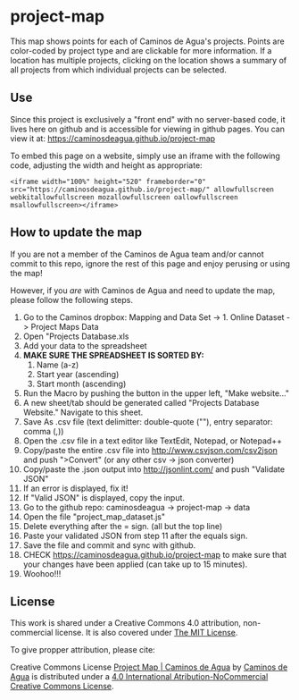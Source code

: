# project-map
This map shows points for each of Caminos de Agua's projects. 
Points are color-coded by project type and are clickable for more information.
If a location has multiple projects, clicking on the location shows a summary of all projects from which individual projects can be selected. 

## Use
Since this project is exclusively a "front end" with no server-based code, it lives here on github and is accessible for viewing in github pages. You can view it at: https://caminosdeagua.github.io/project-map

To embed this page on a website, simply use an iframe with the following code, adjusting the width and height as appropriate:

`<iframe width="100%" height="520" frameborder="0" src="https://caminosdeagua.github.io/project-map/" allowfullscreen webkitallowfullscreen mozallowfullscreen oallowfullscreen msallowfullscreen></iframe>`

## How to update the map
If you are not a member of the Caminos de Agua team and/or cannot commit to this repo, ignore the rest of this page and enjoy perusing or using the map!

However, if you *are* with Caminos de Agua and need to update the map, please follow the following steps.
1. Go to the Caminos dropbox: Mapping and Data Set -> 1. Online Dataset -> Project Maps Data 
2. Open "Projects Database.xls
3. Add your data to the spreadsheet
4. **MAKE SURE THE SPREADSHEET IS SORTED BY:**
    1. Name (a-z)
    1. Start year (ascending)
    1. Start month (ascending)
5. Run the Macro by pushing the button in the upper left, "Make website..."
6. A new sheet/tab should be generated called "Projects Database Website." Navigate to this sheet.
7. Save As .csv file (text delimitter: double-quote (""), entry separator: comma (,))
7. Open the .csv file in a text editor like TextEdit, Notepad, or Notepad++
8. Copy/paste the entire .csv file into http://www.csvjson.com/csv2json and push ">Convert" (or any other csv -> json converter)
9. Copy/paste the .json output into http://jsonlint.com/ and push "Validate JSON"
10. If an error is displayed, fix it! 
11. If "Valid JSON" is displayed, copy the input.
12. Go to the github repo: caminosdeagua -> project-map -> data
13. Open the file "project_map_dataset.js"
14. Delete everything after the = sign. (all but the top line)
15. Paste your validated JSON from step 11 after the equals sign.
16. Save the file and commit and sync with github.
17. CHECK https://caminosdeagua.github.io/project-map to make sure that your changes have been applied (can take up to 15 minutes).
18. Woohoo!!!

## License
This work is shared under a Creative Commons 4.0 attribution, non-commercial license. It is also covered under [The MIT License](https://opensource.org/licenses/MIT). 

To give propper attribution, please cite:

Creative Commons License
[Project Map | Caminos de Agua](caminosdeagua.github.io/project-map) by [Caminos de Agua](www.caminosdeagua.org) is distributed under a [4.0 International Atribution-NoCommercial Creative Commons License](https://creativecommons.org/share-your-work/licensing-types-examples/).
